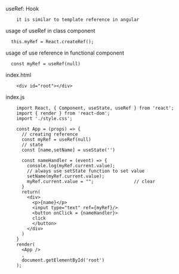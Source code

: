 useRef: Hook

        it is similar to template reference in angular

usage of useRef in class component

      this.myRef = React.createRef();

usage of use reference in functional component

      const myRef = useRef(null)

index.html

        <div id="root"></div>

index.js

        import React, { Component, useState, useRef } from 'react';
        import { render } from 'react-dom';
        import './style.css';

        const App = (props) => {
          // creating reference 
          const myRef = useRef(null)
          // state
          const [name,setName] = useState('')
          
          const nameHandler = (event) => {
            console.log(myRef.current.value);
            // always use setState function to set value
            setName(myRef.current.value);           
            myRef.current.value = "";               // clear
          }
          return(
            <div>
              <p>{name}</p>
              <input type="text" ref={myRef}/>
              <button onClick = {nameHandler}>
              click
              </button>
            </div>
          )
        }
        render(
          <App />
          , 
          document.getElementById('root')
        );
